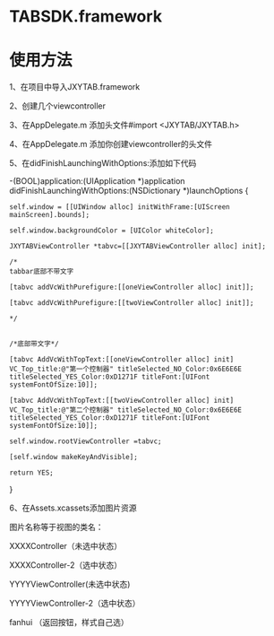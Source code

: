 # TABSDK.framework

# 使用方法
1、在项目中导入JXYTAB.framework

2、创建几个viewcontroller

3、在AppDelegate.m  添加头文件#import <JXYTAB/JXYTAB.h>

4、在AppDelegate.m 添加你创建viewcontroller的头文件

5、在didFinishLaunchingWithOptions:添加如下代码



-(BOOL)application:(UIApplication *)application didFinishLaunchingWithOptions:(NSDictionary *)launchOptions {
    
    self.window = [[UIWindow alloc] initWithFrame:[UIScreen mainScreen].bounds];
    
    self.window.backgroundColor = [UIColor whiteColor];
    
    JXYTABViewController *tabvc=[[JXYTABViewController alloc] init];
    
    /*
    tabbar底部不带文字
    
    [tabvc addVcWithPurefigure:[[oneViewController alloc] init]];
    
    [tabvc addVcWithPurefigure:[[twoViewController alloc] init]];
    
    */
    
    
    /*底部带文字*/
    
    [tabvc AddVcWithTopText:[[oneViewController alloc] init] VC_Top_title:@"第一个控制器" titleSelected_NO_Color:0x6E6E6E titleSelected_YES_Color:0xD1271F titleFont:[UIFont systemFontOfSize:10]];
    
    [tabvc AddVcWithTopText:[[twoViewController alloc] init] VC_Top_title:@"第二个控制器" titleSelected_NO_Color:0x6E6E6E titleSelected_YES_Color:0xD1271F titleFont:[UIFont systemFontOfSize:10]];

    self.window.rootViewController =tabvc;
    
    [self.window makeKeyAndVisible];
    
    return YES;
}


6、在Assets.xcassets添加图片资源

图片名称等于视图的类名：    

XXXXController（未选中状态）  

XXXXController-2（选中状态）

YYYYViewController(未选中状态)  

YYYYViewController-2（选中状态）

fanhui     （返回按钮，样式自己选）



